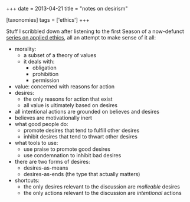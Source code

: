 +++
date = 2013-04-21
title = "notes on desirism"

[taxonomies]
tags = ['ethics']
+++

Stuff I scribbled down after listening to the first Season of a
now-defunct [series on applied ethics], all an attempt to make sense of
it all:

-   morality:
    -   a subset of a theory of values
    -   it deals with:
        -   obligation
        -   prohibition
        -   permission
-   value: concerned with reasons for action
-   desires:
    -   the only reasons for action that exist
    -   all value is ultimately based on desires
-   all intentional actions are grounded on believes and desires
-   believes are motivationally inert
-   what good people do:
    -   promote desires that tend to fulfill other desires
    -   inhibit desires that tend to thwart other desires
-   what tools to use:
    -   use praise to promote good desires
    -   use condemnation to inhibit bad desires
-   there are two forms of desires:
    -   desires-as-means
    -   desires-as-ends (the type that actually matters)
-   shortcuts:
    -   the only desires relevant to the discussion are *malleable*
        desires
    -   the only actions relevant to the discussion are *intentional*
        actions

  [series on applied ethics]: http://commonsenseatheism.com/?p=11626
